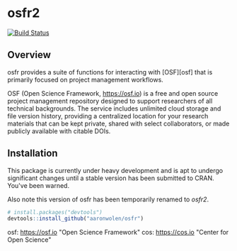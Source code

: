 # osfr2

[![Build Status](https://travis-ci.org/aaronwolen/osfr.svg?branch=master)](https://travis-ci.org/aaronwolen/osfr)

## Overview

osfr provides a suite of functions for interacting with [OSF][osf] that is primarily focused on project management workflows. 

OSF (Open Science Framework, <https://osf.io>) is a free and open source project management repository designed to support researchers of all technical backgrounds. The service includes unlimited cloud storage and file version history, providing a centralized location for your research materials that can be kept private, shared with select collaborators, or made publicly available with citable DOIs. 

## Installation

This package is currently under heavy development and is apt to undergo significant changes until a stable version has been submitted to CRAN. You've been warned.

Also note this version of osfr has been temporarily renamed to *osfr2*.

``` r
# install.packages("devtools")
devtools::install_github("aaronwolen/osfr")
```

<!-- links -->
osf: https://osf.io "Open Science Framework"
cos: https://cos.io "Center for Open Science"
